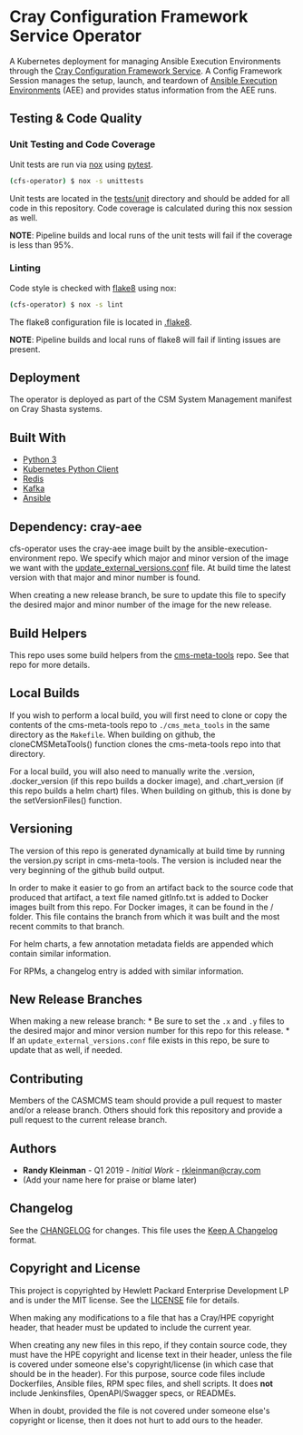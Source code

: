 # Cray Configuration Framework Service Operator

A Kubernetes deployment for managing Ansible Execution Environments through the
[Cray Configuration Framework Service](https://github.com/Cray-HPE/config-framework-service).
A Config Framework Session manages the setup, launch, and teardown of
[Ansible Execution Environments](https://github.com/Cray-HPE/ansible-execution-environment)
(AEE) and provides status information from the AEE runs.

## Testing & Code Quality

### Unit Testing and Code Coverage

Unit tests are run via [nox](https://nox.thea.codes/en/stable/index.html) using
[pytest](https://docs.pytest.org/en/latest/).

```bash
(cfs-operator) $ nox -s unittests
```

Unit tests are located in the [tests/unit](./tests/unit) directory and should be added for all code in this repository.
Code coverage is calculated during this nox session as well.

__NOTE__: Pipeline builds and local runs of the unit tests will fail if the
coverage is less than 95%.

### Linting

Code style is checked with [flake8](http://flake8.pycqa.org/en/latest/) using nox:

```bash
(cfs-operator) $ nox -s lint
```

The flake8 configuration file is located in [.flake8](./.flake8).

__NOTE__: Pipeline builds and local runs of flake8 will fail if linting issues
are present.

## Deployment

The operator is deployed as part of the CSM System Management manifest
on Cray Shasta systems.

## Built With

* [Python 3](https://docs.python.org/3/)
* [Kubernetes Python Client](https://github.com/kubernetes-client/python)
* [Redis](https://redis-py.readthedocs.io/en/latest/)
* [Kafka](https://kafka.apache.org)
* [Ansible](https://docs.ansible.com)

## Dependency: cray-aee
cfs-operator uses the cray-aee image built by the ansible-execution-environment repo.
We specify which major and minor version of the image we want with the 
[update_external_versions.conf](update_external_versions.conf) file.
At build time the latest version with that major and minor number is found.

When creating a new release branch, be sure to update this file to specify the
desired major and minor number of the image for the new release.

## Build Helpers
This repo uses some build helpers from the 
[cms-meta-tools](https://github.com/Cray-HPE/cms-meta-tools) repo. See that repo for more details.

## Local Builds
If you wish to perform a local build, you will first need to clone or copy the contents of the
cms-meta-tools repo to `./cms_meta_tools` in the same directory as the `Makefile`. When building
on github, the cloneCMSMetaTools() function clones the cms-meta-tools repo into that directory.

For a local build, you will also need to manually write the .version, .docker_version (if this repo
builds a docker image), and .chart_version (if this repo builds a helm chart) files. When building
on github, this is done by the setVersionFiles() function.

## Versioning
The version of this repo is generated dynamically at build time by running the version.py script in 
cms-meta-tools. The version is included near the very beginning of the github build output. 

In order to make it easier to go from an artifact back to the source code that produced that artifact,
a text file named gitInfo.txt is added to Docker images built from this repo. For Docker images,
it can be found in the / folder. This file contains the branch from which it was built and the most
recent commits to that branch. 

For helm charts, a few annotation metadata fields are appended which contain similar information.

For RPMs, a changelog entry is added with similar information.

## New Release Branches
When making a new release branch:
    * Be sure to set the `.x` and `.y` files to the desired major and minor version number for this repo for this release. 
    * If an `update_external_versions.conf` file exists in this repo, be sure to update that as well, if needed.

## Contributing

Members of the CASMCMS team should provide a pull request to master and/or a release branch.
Others should fork this repository and provide a pull request to the current release branch.

## Authors

* __Randy Kleinman__ - Q1 2019 - _Initial Work_ - rkleinman@cray.com
* (Add your name here for praise or blame later)

## Changelog

See the [CHANGELOG](CHANGELOG.md) for changes. This file uses the [Keep A Changelog](https://keepachangelog.com)
format.

## Copyright and License
This project is copyrighted by Hewlett Packard Enterprise Development LP and is under the MIT
license. See the [LICENSE](LICENSE) file for details.

When making any modifications to a file that has a Cray/HPE copyright header, that header
must be updated to include the current year.

When creating any new files in this repo, if they contain source code, they must have
the HPE copyright and license text in their header, unless the file is covered under
someone else's copyright/license (in which case that should be in the header). For this
purpose, source code files include Dockerfiles, Ansible files, RPM spec files, and shell
scripts. It does **not** include Jenkinsfiles, OpenAPI/Swagger specs, or READMEs.

When in doubt, provided the file is not covered under someone else's copyright or license, then
it does not hurt to add ours to the header.
